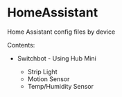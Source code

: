 # HomeAssistant
Home Assistant config files by device

Contents:
<ul>
    <li>Switchbot - Using Hub Mini</li>
    <ul>
        <li>Strip Light</li>
        <li>Motion Sensor</li>
        <li>Temp/Humidity Sensor</li>
    </ul>
</ul>
    
